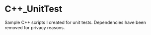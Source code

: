 # C++_UnitTest
Sample C++ scripts I created for unit tests. Dependencies have been removed for privacy reasons.
